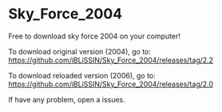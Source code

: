 # Sky_Force_2004
Free to download sky force 2004 on your computer!


To download original version (2004), go to: https://github.com/iBLiSSIN/Sky_Force_2004/releases/tag/2.2

To download reloaded version (2006), go to: https://github.com/iBLiSSIN/Sky_Force_2004/releases/tag/2.0

If have any problem, open a issues.
